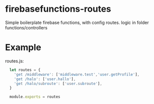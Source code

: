 # firebasefunctions-routes
Simple boilerplate firebase functions, with config routes. logic in folder functions/controllers

# Example
routes.js:
```javascript
  let routes = {
    'get /middleware': ['middleware.test','user.getProfile'],
    'get /halo': ['user.hallo'],
    'get /halo/subroute': ['user.subroute'],
  }

  module.exports = routes
```

